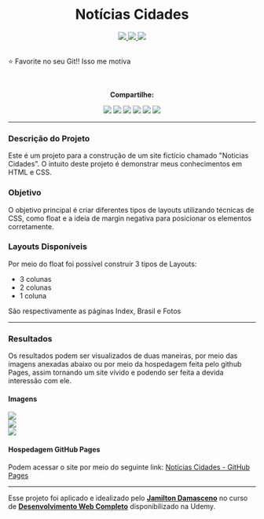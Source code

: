 <div align = "center">
  <h1 align="center">Notícias Cidades</h1>
  <a href = "mailto:vitorjarreta@gmail.com?subject=Gostaria de Entrar em contato">
    <img src = "https://img.shields.io/badge/Gmail-D14836?style=for-the-badge&logo=gmail&logoColor=white"/>
  </a>
  <a href = "https://www.linkedin.com/in/vitor-jarreta-a5ba2a207" >
    <img src = "https://img.shields.io/badge/LinkedIn-0077B5?style=for-the-badge&logo=linkedin&logoColor=white" />
  </a>
  <a href="https://www.kaggle.com/vitorjarretaribeiro">
    <img src = "https://img.shields.io/badge/Kaggle-20BEFF?style=for-the-badge&logo=Kaggle&logoColor=white">
  </a>
</div>

<div>
  <br>
  <p>⭐ Favorite no seu Git!! Isso me motiva</p>
</div>

<div align="center">
  <br>
  <p><strong>Compartilhe:</strong></p>
  <a href="https://x.com/intent/tweet?text=Check%20out%20this%20project%20on%20GitHub:%20https://github.com/vitor-jarreta/noticias-cidades"><img src= "https://img.shields.io/badge/compartilhe-000000?logo=x&logoColor=white"></a>
  <a href="https://www.facebook.com/sharer/sharer.php?u=https://github.com/vitor-jarreta/noticias-cidades"><img src="https://img.shields.io/badge/Compartilhe-1877F2?logo=facebook&logoColor=white"></a>
  <a href="https://www.linkedin.com/sharing/share-offsite/?url=https://github.com/vitor-jarreta/noticias-cidades"><img src="https://img.shields.io/badge/Compartilhe-0A66C2?logo=linkedin&logoColor=white"></a>
  <a href="https://www.instagram.com/vitorjarreta"><img src="https://img.shields.io/badge/Compartilhe-DD2A7B?logo=instagram&logoColor=white"></a>
  <a href="https://www.reddit.com/submit?url=https://github.com/vitor-jarreta/noticias-cidades"><img src="https://img.shields.io/badge/Compartilhe-FF4500?logo=reddit&logoColor=white"></a>
  <a href="https://api.whatsapp.com/send?text=https://github.com/vitor-jarreta/noticias-cidades"><img src="https://img.shields.io/badge/Compartilhe-25D366?logo=whatsapp&logoColor=white"></a>
</div>

<div>
    <hr>
    <h3>Descrição do Projeto</h3>
    <p>Este é um projeto para a construção de um site fictício chamado "Noticias Cidades". O intuito deste projeto é demonstrar meus conhecimentos em HTML e CSS.</p>
    <h3>Objetivo</h3>
    <p>O objetivo principal é criar diferentes tipos de layouts utilizando técnicas de CSS, como float e a ideia de margin negativa para posicionar os elementos corretamente.</p>
    <h3>Layouts Disponíveis</h3>
    <p>Por meio do float foi possível construir 3 tipos de Layouts:
        <ul>
            <li>3 colunas</li>
            <li>2 colunas</li>
            <li>1 coluna</li>
        </ul>
        São respectivamente as páginas Index, Brasil e Fotos</p>
</div>
    
<div>
    <hr>
    <h3>Resultados</h3>
    <p>Os resultados podem ser visualizados de duas maneiras, por meio das imagens anexadas abaixo ou por meio da hospedagem feita pelo github Pages, assim tornando um site vívido e podendo ser feita a devida interessão com ele.</p>
    <h4>Imagens</h4>
    <img src= "../images/results/home-page.png"><br>
    <img src="../images/results/brasil-page.png"><br>
    <img src="../images/results/foto-page.png"><br>
    <h4>Hospedagem GitHub Pages</h4>
    <p>Podem acessar o site por meio do seguinte link: <a href="">Notícias Cidades - GitHub Pages</a></p>
    <hr>
    <p>Esse projeto foi aplicado e idealizado pelo <a href="https://www.linkedin.com/in/jamiltondamasceno/" target="_blank"><strong>Jamilton Damasceno</strong></a> no curso de <a href="https://www.udemy.com/course/web-completo" target="_blank"><strong>Desenvolvimento Web Completo</strong></a> disponibilizado na Udemy.</p>
</div>
